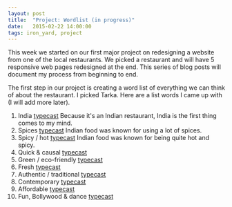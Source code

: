 ```yaml
---
layout: post
title:  "Project: Wordlist (in progress)"
date:   2015-02-22 14:00:00
tags: iron_yard, project
---
```

This week we started on our first major project on redesigning a website from one of the local restaurants. We picked a restaurant and will have 5 responsive web pages redesigned at the end. This series of blog posts will document my process from beginning to end. 

The first step in our project is creating a word list of everything we can think of about the restaurant. I picked Tarka. Here are a list words I came up with (I will add more later). 

1. India  [typecast](http://typecast.com/cq8YdKcjRz/share/c524b4a9ab71f5e538d64e1df3797c12ec4588fect3t7vR)  Because it's an Indian restaurant, India is the first thing comes to my mind. 
2. Spices  [typecast](http://typecast.com/cq8YdKcjRz/share/1737c665c8e5f914688361fb4ee0901b40e4cf12T2LMhC)  Indian food was known for using a lot of spices.
3. Spicy / hot  [typecast](http://typecast.com/cq8YdKcjRz/share/7fcec099a67679c867025d850c9ac6a8d96a99962t)  Indian food was known for being quite hot and spicy.
4. Quick & causal  [typecast](http://typecast.com/cq8YdKcjRz/share/000a359db85b91b5127c89a919a9e10a57fe64302Ng3wP)  
5. Green / eco-friendly  [typecast](http://typecast.com/cq8YdKcjRz/share/ccf2168dd1e6e311b02e7f5e5d25eb35000b230ebwZHk)  
6. Fresh  [typecast](http://typecast.com/cq8YdKcjRz/share/d8e0749ec9052ad18f13506640f5a74fbfc6945c3VRXHmvvf8)  
7. Authentic / traditional  [typecast](http://typecast.com/cq8YdKcjRz/share/4ced0bc2ac3719077510ef323456402cb28c7aa2-cTdcJ4mt)  
8. Contemporary  [typecast](http://typecast.com/cq8YdKcjRz/share/7680500752c4a9c14932d069400dd0ca51faccffTHcQdPWg)  
9. Affordable  [typecast](http://typecast.com/cq8YdKcjRz/share/20f95b9ed333c0990572503219743b4ecfaa2499W)  
10. Fun, Bollywood & dance  [typecast](http://typecast.com/cq8YdKcjRz/share/f660567e29dda4ab66ea5dcddbffa16827c9415aqYy)  
